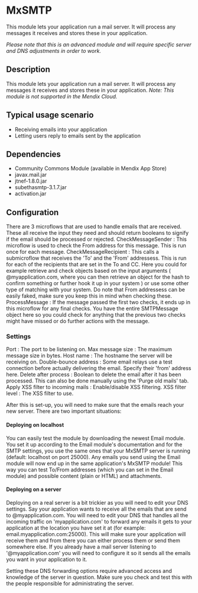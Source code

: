 # MxSMTP

This module lets your application run a mail server. It will process any messages it receives and stores these in your application.

_Please note that this is an advanced module and will require specific server and DNS adjustments in order to work._

## Description
This module lets your application run a mail server. It will process any messages it receives and stores these in your application.
_Note: This module is not supported in the Mendix Cloud._

## Typical usage scenario
- Receiving emails into your application
- Letting users reply to emails sent by the application

## Dependencies
- Community Commons Module (available in Mendix App Store)
- javax.mail.jar
- jtnef-1.8.0.jar
- subethasmtp-3.1.7.jar
- activation.jar

## Configuration
There are 3 microflows that are used to handle emails that are received. These all receive the input they need and should return booleans to signify if the email should be processed or rejected.
CheckMessageSender : This microflow is used to check the From address for this message. This is run once for each message.
CheckMessageRecipient : This calls a submicroflow that receives the 'To' and the 'From' addressess. This is run for each of the recipients that are set in the To and CC. Here you could for example retrieve and check objects based on the input arguments ( <hash>@myapplication.com, where you can then retrieve an object for the hash to confirm something or further hook it up in your system ) or use some other type of matching with your system. Do note that From addressess can be easily faked, make sure you keep this in mind when checking these.
ProcessMessage : If the message passed the first two checks, it ends up in this microflow for any final checks. You have the entire SMTPMessage object here so you could check for anything that the previous two checks might have missed or do further actions with the message.

### Settings
Port : The port to be listening on.
Max message size : The maximum message size in bytes.
Host name : The hostname the server will be receiving on.
Double-bounce address : Some email relays use a test connection before actually delivering the email. Specify their 'from' address here.
Delete after process : Boolean to delete the email after it has been processed. This can also be done manually using the 'Purge old mails' tab.
Apply XSS filter to incoming mails : Enable/disable XSS filtering.
XSS filter level : The XSS filter to use.
 
After this is set-up, you will need to make sure that the emails reach your new server. There are two important situations:
#### Deploying on localhost
You can easily test the module by downloading the newest Email module. You set it up according to the Email module's documentation and for the SMTP settings, you use the same ones that your MxSMTP server is running (default: localhost on port 25000).
Any emails you send using the Email module will now end up in the same application's MxSMTP module! This way you can test To/From addresses (which you can set in the Email module) and possible content (plain or HTML) and attachments.
#### Deploying on a server
Deploying on a real server is a bit trickier as you will need to edit your DNS settings.
Say your application wants to receive all the emails that are send to @myapplication.com. You will need to edit your DNS that handles all the incoming traffic on 'myapplication.com' to forward any emails it gets to your application at the location you have set it at (for example: email.myapplication.com:25000). This will make sure your application will receive them and from there you can either process them or send them somewhere else.
If you already have a mail server listening to '@myapplication.com' you will need to configure it so it sends all the emails you want in your application to it.
 

Setting these DNS forwarding options require advanced access and knowledge of the server in question. Make sure you check and test this with the people responsible for administrating the server.
